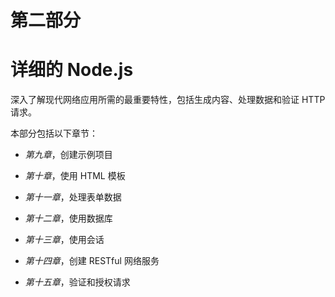 # 第二部分

# 详细的 Node.js

深入了解现代网络应用所需的最重要特性，包括生成内容、处理数据和验证 HTTP 请求。

本部分包括以下章节：

+   *第九章*，创建示例项目

+   *第十章*，使用 HTML 模板

+   *第十一章*，处理表单数据

+   *第十二章*，使用数据库

+   *第十三章*，使用会话

+   *第十四章*，创建 RESTful 网络服务

+   *第十五章*，验证和授权请求
